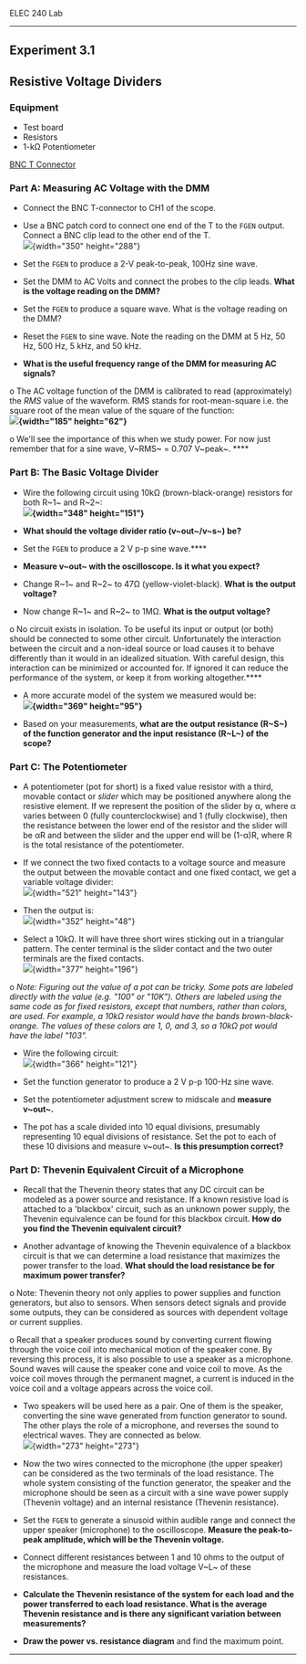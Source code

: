 ELEC 240 Lab

------------------------------------------------------------------------

Experiment 3.1
--------------

Resistive Voltage Dividers
--------------------------

### Equipment

-   Test board
-   Resistors
-   1-kΩ Potentiometer

[BNC T Connector](/misc_images/#bnc-t)

### Part A: Measuring AC Voltage with the DMM

- Connect the BNC T-connector to CH1 of the scope.

- Use a BNC patch cord to connect one end of the T to the `FGEN` output.
Connect a BNC clip lead to the other end of the T.\
![](../figs/img200.png){width="350" height="288"}

- Set the `FGEN` to produce a 2-V peak-to-peak, 100Hz sine wave.

- Set the DMM to AC Volts and connect the probes to the clip leads.
**What is the voltage reading on the DMM?**

- Set the `FGEN` to produce a square wave. What is the voltage reading
on the DMM?

- Reset the `FGEN` to sine wave. Note the reading on the DMM at 5 Hz, 50
Hz, 500 Hz, 5 kHz, and 50 kHz.

- **What is the useful frequency range of the DMM for measuring AC
signals?**

o The AC voltage function of the DMM is calibrated to read
(approximately) the *RMS* value of the waveform. RMS stands for
root-mean-square i.e. the square root of the mean value of the square of
the function:\
**![](../figs/rmseqn.png){width="185" height="62"}**

o We'll see the importance of this when we study power. For now just
remember that for a sine wave, V~RMS~ = 0.707 V~peak~. ****

### Part B: The Basic Voltage Divider

- Wire the following circuit using 10kΩ (brown-black-orange) resistors
for both R~1~ and R~2~:\
**![](../figs/img162.png){width="348" height="151"}**

- **What should the voltage divider ratio (v~out~/v~s~) be?**

- Set the `FGEN` to produce a 2 V p-p sine wave.****

- **Measure v~out~ with the oscilloscope. Is it what you expect?**

- Change R~1~ and R~2~ to 47Ω (yellow-violet-black). **What is the
output voltage?**

- Now change R~1~ and R~2~ to 1MΩ. **What is the output voltage?**

o No circuit exists in isolation. To be useful its input or output (or
both) should be connected to some other circuit. Unfortunately the
interaction between the circuit and a non-ideal source or load causes it
to behave differently than it would in an idealized situation. With
careful design, this interaction can be minimized or accounted for. If
ignored it can reduce the performance of the system, or keep it from
working altogether.****

- A more accurate model of the system we measured would be:\
**![](../figs/img163.png){width="369" height="95"}**

- Based on your measurements, **what are the output resistance (R~S~) of
the function generator and the input resistance (R~L~) of the scope?**

### Part C: The Potentiometer

- A potentiometer (pot for short) is a fixed value resistor with a
third, movable contact or *slider* which may be positioned anywhere
along the resistive element. If we represent the position of the slider
by α, where α varies between 0 (fully counterclockwise) and 1 (fully
clockwise), then the resistance between the lower end of the resistor
and the slider will be αR and between the slider and the upper end will
be (1-α)R, where R is the total resistance of the potentiometer.

- If we connect the two fixed contacts to a voltage source and measure
the output between the movable contact and one fixed contact, we get a
variable voltage divider:\
![](../figs/img164.png){width="521" height="143"}

- Then the output is:\
![](../figs/poteqn.png){width="352" height="48"}

- Select a 10kΩ. It will have three short wires sticking out in a
triangular pattern. The center terminal is the slider contact and the
two outer terminals are the fixed contacts.\
![](../figs/pots.jpg){width="377" height="196"}

o *Note: Figuring out the value of a pot can be tricky. Some pots are
labeled directly with the value (e.g. "100" or "10K"). Others are
labeled using the same code as for fixed resistors, except that numbers,
rather than colors, are used. For example, a 10kΩ resistor would have
the bands brown-black-orange. The values of these colors are 1, 0, and
3, so a 10kΩ pot would have the label "103".*

- Wire the following circuit:\
![](../figs/img165.png){width="366" height="121"}

- Set the function generator to produce a 2 V p-p 100-Hz sine wave.

- Set the potentiometer adjustment screw to midscale and **measure
v~out~.**

- The pot has a scale divided into 10 equal divisions, presumably
representing 10 equal divisions of resistance. Set the pot to each of
these 10 divisions and measure v~out~. **Is this presumption correct?**

### Part D: Thevenin Equivalent Circuit of a Microphone

- Recall that the Thevenin theory states that any DC circuit can be
modeled as a power source and resistance. If a known resistive load is
attached to a 'blackbox' circuit, such as an unknown power supply, the
Thevenin equivalence can be found for this blackbox circuit. **How do
you find the Thevenin equivalent circuit?**

- Another advantage of knowing the Thevenin equivalence of a blackbox
circuit is that we can determine a load resistance that maximizes the
power transfer to the load. **What should the load resistance be for
maximum power transfer?**

o Note: Thevenin theory not only applies to power supplies and function
generators, but also to sensors. When sensors detect signals and provide
some outputs, they can be considered as sources with dependent voltage
or current supplies.

o Recall that a speaker produces sound by converting current flowing
through the voice coil into mechanical motion of the speaker cone. By
reversing this process, it is also possible to use a speaker as a
microphone. Sound waves will cause the speaker cone and voice coil to
move. As the voice coil moves through the permanent magnet, a current is
induced in the voice coil and a voltage appears across the voice coil.

- Two speakers will be used here as a pair. One of them is the speaker,
converting the sine wave generated from function generator to sound. The
other plays the role of a microphone, and reverses the sound to
electrical waves. They are connected as below.\
![](../figs/img201.png){width="273" height="273"}

- Now the two wires connected to the microphone (the upper speaker) can
be considered as the two terminals of the load resistance. The whole
system consisting of the function generator, the speaker and the
microphone should be seen as a circuit with a sine wave power supply
(Thevenin voltage) and an internal resistance (Thevenin resistance).

- Set the `FGEN` to generate a sinusoid within audible range and connect
the upper speaker (microphone) to the oscilloscope. **Measure the
peak-to-peak amplitude, which will be the Thevenin voltage.**

- Connect different resistances between 1 and 10 ohms to the output of
the microphone and measure the load voltage V~L~ of these resistances.

- **Calculate the Thevenin resistance of the system for each load and
the power transferred to each load resistance. What is the average
Thevenin resistance and is there any significant variation between
measurements?**

- **Draw the power vs. resistance diagram** and find the maximum point.

****
